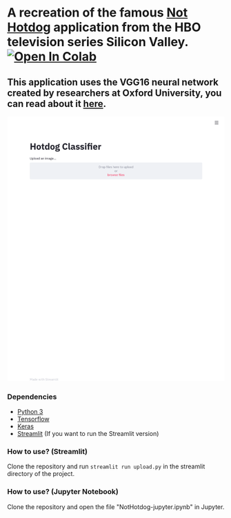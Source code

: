 # A recreation of the famous [Not Hotdog](https://www.youtube.com/watch?v=ACmydtFDTGs) application from the HBO television series Silicon Valley. [![Open In Colab](https://colab.research.google.com/assets/colab-badge.svg)](https://colab.research.google.com/drive/1DBzJNvDEdmOB2eg6IFNmH7Cu7c5juf9c)

## This application uses the VGG16 neural network created by researchers at Oxford University, you can read about it [here](https://arxiv.org/abs/1409.1556).
![Demo](nothotdog.gif)

### Dependencies
* [Python 3](https://python.org)
* [Tensorflow](https://github.com/tensorflow/tensorflow)
* [Keras](https://github.com/keras-team/keras)
* [Streamlit](https://github.com/streamlit/streamlit) (If you want to run the Streamlit version)

### How to use? (Streamlit)
Clone the repository and run ```streamlit run upload.py``` in the streamlit directory of the project.

### How to use? (Jupyter Notebook)
Clone the repository and open the file "NotHotdog-jupyter.ipynb" in Jupyter.

